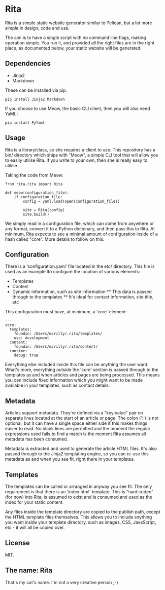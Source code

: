 Rita
====

Rita is a simple static website generator similar to Pelican, but a lot more simple in design, code and use.

The aim is to have a single script with no command line flags, making operation simple. You run it, and provided all the right files are in the right place, as documented below, your static website will be generated.

Dependencies
------------

* Jinja2
* Markdown

These can be installed via pip.

```
pip install Jinja2 Markdown
```

If you choose to use Meow, the basic CLI client, then you will also need YaML:

```
pip install PyYaml
```

Usage
-----

Rita is a library/class, so she requires a client to use. This repository has a bin/ directory which ships with "Meow", a simple CLI tool that will allow you to easily utilise Rita. If you write to your own, then she is really easy to utilise.

Taking the code from Meow:

```
from rita.rita import Rita

def meow(configuration_file):
    if configuration_file:
        config = yaml.load(open(configuration_file))

        site = Rita(config)
        site.build()
```

We simply read in a configuration file, which can come from anywhere or any format, convert it to a Python dictionary, and then pass this to Rita. At minimum, Rita expects to see a minimal amount of configuration inside of a hash called "core". More details to follow on this.

Configuration
-------------

There is a 'configuration.yaml' file located in the etc/ directory. This file is used as an example lto configure the location of various elements:

* Templates
* Content
* Dynamic information, such as site information
** This data is passed through to the templates
** It's ideal for contact information, site title, etc

This configuration must have, at minimum, a 'core' element:

```
---
core:
  templates:
    foundin: /Users/mcrilly/.rita/templates/
    use: development
  content:
    foundin: /Users/mcrilly/.rita/content/
  runtime:
    debug: true
```

Everything else included inside this file can be anything the user want. What's more, everything outside the 'core' section is passed through to the templates as and when articles and pages are being processed. This means you can include fixed information which you might want to be made available in your templates, such as contact details.

Metadata
--------

Articles support metadata. They're defined via a "key:value" pair on separate lines located at the start of an article or page. The colon (':') is not optional, but it can have a single space either side if this makes things easier to read. No blank lines are permitted and the moment the regular expressions used fails to find a match is the moment Rita assumes all metadata has been consumed.

Metadata is extracted and used to generate the article HTML files. It's also passed through to the Jinja2 templating engine, so you can re-use this metadata as and when you see fit, right there in your templates.

Templates
---------

The templates can be called or arranged in anyway you see fit. The only requirement is that there is an 'index.html' template. This is "hard coded" (for now) into Rita, is assumed to exist and is consumed and used as the index for your static content.

Any files inside the template directory are copied to the publish path, except the HTML template files themselves. This allows you to include anything you want inside your template directory, such as images, CSS, JavaScript, etc - it will all be copied over.

License
-------
MIT.

The name: Rita
--------------
That's my cat's name. I'm not a very creative person ;-)
